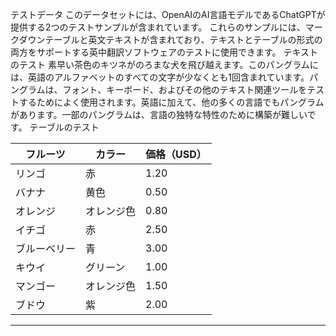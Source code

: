 テストデータ
このデータセットには、OpenAIのAI言語モデルであるChatGPTが提供する2つのテストサンプルが含まれています。
これらのサンプルには、マークダウンテーブルと英文テキストが含まれており、テキストとテーブルの形式の両方をサポートする英中翻訳ソフトウェアのテストに使用できます。
テキストのテスト
素早い茶色のキツネがのろまな犬を飛び越えます。このパングラムには、英語のアルファベットのすべての文字が少なくとも1回含まれています。パングラムは、フォント、キーボード、およびその他のテキスト関連ツールをテストするためによく使用されます。英語に加えて、他の多くの言語でもパングラムがあります。一部のパングラムは、言語の独特な特性のために構築が難しいです。
テーブルのテスト

| フルーツ | カラー | 価格（USD） |
| --- | --- | --- |
| リンゴ | 赤 | 1.20 |
| バナナ | 黄色 | 0.50 |
| オレンジ | オレンジ色 | 0.80 |
| イチゴ | 赤 | 2.50 |
| ブルーベリー | 青 | 3.00 |
| キウイ | グリーン | 1.00 |
| マンゴー | オレンジ色 | 1.50 |
| ブドウ | 紫 | 2.00 |

---

